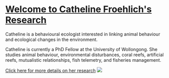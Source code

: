 # [**Welcome to Catheline Froehlich's Research**](https://cymfroehlich.github.io/CathelineFroehlichResearch/)

Catheline is a behavioural ecologist interested in linking animal behaviour and ecological changes in the environment. 

Catheline is currently a PhD Fellow at the University of Wollongong. She studies animal behaviour, environmental disturbances, coral reefs, artificial reefs, mutualistic relationships, fish telemetry, and fisheries management.

[Click here for more details on her research](https://cymfroehlich.github.io/CathelineFroehlichResearch/)
<a href = "https://cymfroehlich.github.io/CathelineFroehlichResearch/"> ![](images/IntroPageSlide.jpg)
</a>
